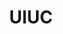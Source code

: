 ---
title: UIUC
crosslinks:
- youtubefactsbot
- u_imguralbumbot
- place
- ApplyingToCollege
- autotldr
- Purdue
- MassdropBot
- uofm
- livven
- youtubot
- autourbanbot
- AskReddit
- uiuc_uncensored
- AMAAggregator
- uiuccirclejerk
- xkcd
- KarmaCourt
- REEEEEEEEEE
- jobsearchhacks
- grilledcheese
---